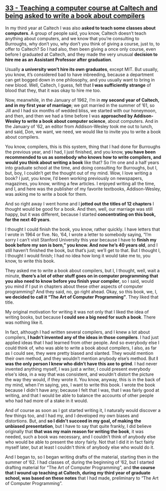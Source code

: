 ## [33 - Teaching a computer course at Caltech and being asked to write a book about compilers](http://webofstories.com/play/17092)

In my third year at Caltech I was also **asked to teach some classes
about computers**. A group of people said, you know, Caltech doesn’t
teach anything about computers, and we know that you’re consulting to
Burroughs, why don’t you, why don’t you think of giving a course, just
to, to offer to Caltech? So I had also, then been giving a once only
course, even before I graduated at Caltech, and they made the very
unusual **decision to hire me as an Assistant Professor after
graduation**.

Usually **a university won’t hire its own graduates**, except
MIT. But usually, you know, it’s considered bad to have inbreeding,
because a department can get bogged down in one philosophy, and you
usually want to bring in new blood. Well, Caltech, I guess, felt that
**I was sufficiently strange** of blood that they, that it was okay to
hire me too.

Now, meanwhile, in the January of 1962, I’m in **my second
year of Caltech, and in my first year of marriage**; we got married in
the summer of ’61, so Jill and I had six months of wedded bliss, we
started with our honeymoon, and then, and then we had a time before I
was **approached by Addison-Wesley to write a book about computer
science**, about computers. And in the January of ‘62, an editor from
Addison-Wesley took me out to lunch, and said, Don, we want, we need,
we would like to invite you to write a book about compilers. 

You know,
compilers, this is this system, thing that I had done for Burroughs
the previous year, and I had, I just finished, and you know, **you have
been recommended to us as somebody who knows how to write compilers,
and would you think about writing a book** like that? So I’m one and a
half years into graduate school at the time, and doing consulting for
Burroughs, but I, but, boy, I couldn’t get the thought out of my
mind. Wow, I love writing a book? I just, you know, I’d been working
previously on newspapers, magazines, you know, writing a few
articles. I enjoyed writing all the time, and I, and here was the
publisher of my favorite textbooks, Addison-Wesley, was asking me to
write a book for them.

And so right away I went home and I **jotted out
the titles of 12 chapters** I thought would be good for a book. And
then, well, our marriage was still happy, but it was different,
because I started **concentrating on this book, for the next 40 years**. 

I
thought I could finish the book, you know, rather quickly. I have
letters that I wrote in 1964 or five. No, ’64, I wrote a letter to
somebody saying, “I’m sorry I can’t visit Stanford University this year
because I have to **finish my book before my son is born,” you know. And
now he’s 40 years old**, and I still haven’t finished the book, but
that’s just; we’ll get to that. But I thought I, I thought I would
finish; I had no idea how long it would take me to, you know, to write
this book.

They asked me to write a book about compilers, but I, I
thought, well, wait a minute, **there’s a lot of other stuff goes on in
computer programming that you also need to know before you finish your
compiler**, so I said, would you mind if I put in chapters about these
other aspects of computer programming? And they said, no, go right
ahead. Okay, so this book, we, I, **we decided to call it “The Art of
Computer Programming”**. They liked that title.

My original motivation
for writing it was not only that I liked the idea of writing books,
but because **I could see a big need for such a book**. There was nothing
like it.

In fact, although I had written several compilers, and I knew
a lot about compilers, **I hadn’t invented any of the ideas in those
compilers**. I had just applied ideas that I had learned from other
people. And so everybody else I could think of, who was able to write
a book about compilers, I also, as far as I could see, they were
pretty biased and slanted. They would mention their own method, and
they wouldn’t mention anybody else’s method. But **I was the only person
I knew who didn’t have this axe to grind**. I had never invented
anything myself, I was just a writer, I could present everybody else's
idea, in a way that was consistent, and wouldn't distort the picture
the way they would, if they wrote it. You know, anyway, this is in the
back of my mind, when I'm saying, yes, I want to write this book. I
wrote the book because I didn't have any; because I felt that I was,
that I was fairly good at writing, and that I would be able to balance
the accounts of other people who had had more of a stake in it
would.

And of course as soon as I got started writing it, I naturally
would discover a few things too, and I had my, and I developed my own
biases and distortions. But, and **so I didn't succeed in my goal, of
making the unbiased presentation**, but I have to say that quite
frankly, I did believe originally that **that was my main reason for
writing the book**, it was needed, such a book was necessary, and I
couldn't think of anybody else who would be able to present the story
fairly. Not that I did it in fact fairly myself later, but at least I
couldn't think of anybody else who would do it.

And I began to, so I
began writing drafts of the material, starting then in the summer of
’62. I had classes of, during the beginning of ’62, but I started
drafting material for “The Art of Computer Programming”, and **the
course that I wound up teaching at Caltech, during my third year of
graduate school, was based on these notes** that I had made, preliminary
to “The Art of Computer Programming”.

